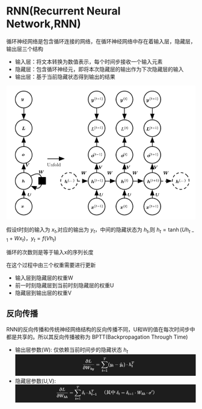 # RNN(Recurrent Neural Network,RNN)

循环神经网络是包含循环连接的网络，在循环神经网络中存在着输入层，隐藏层，输出层三个结构

- 输入层：将文本转换为数值表示，每个时间步接收一个输入元素
- 隐藏层：包含循环神经元，即将本次隐藏层的输出作为下次隐藏层的输入
- 输出层：基于当前隐藏状态得到输出的结果

![alt text](image.png)

假设t时刻的输入为 $x_t$,对应的输出为 $y_t$，中间的隐藏状态为 $h_t$,则 $h_t = \tanh(U h_{t-1}+ Wx_t)$，$y_t = f(Vh_t)$

循环的次数则是等于输入x的序列长度

在这个过程中由三个权重需要进行更新
- 输入层到隐藏层的权重W
- 前一时刻隐藏层到当前时刻隐藏层的权重U
- 隐藏层到输出层的权重V

## 反向传播

RNN的反向传播和传统神经网络结构的反向传播不同，U和W的值在每次时间步中都是共享的。所以其反向传播被称为 BPTT(Backpropagation Through Time)

- 输出层参数(W): 仅依赖当前时间步的隐藏状态 $h_t$
![alt text](image-1.png)
- 隐藏层参数(U,V): 
![alt text](image-2.png)

